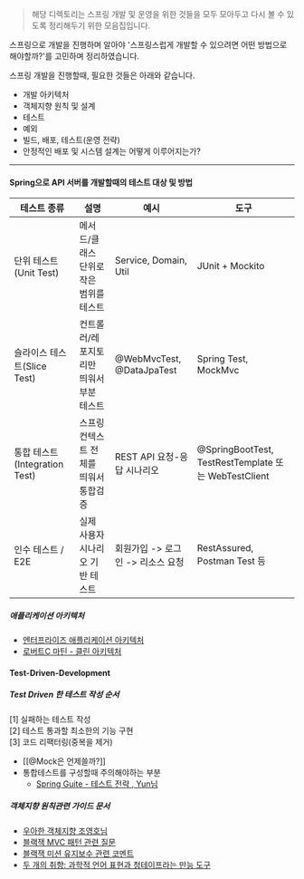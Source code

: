 >해당 디렉토리는 스프링 개발 및 운영을 위한 것들을 모두 모아두고 다시 볼 수 있도록 정리해두기 위한 모음집입니다.

스프링으로 개발을 진행하며 알아야 '스프링스럽게 개발할 수 있으려면 어떤 방법으로 해야할까?'를 고민하며 정리하였습니다.


스프링 개발을 진행할때, 필요한 것들은 아래와 같습니다.

- 개발 아키텍처
- 객체지향 원칙 및 설계
- 테스트
- 예외
- 빌드, 배포, 테스트(운영 전략)
- 안정적인 배포 및 시스템 설계는 어떻게 이루어지는가?


---


#### Spring으로 API 서버를 개발할때의 테스트 대상 및 방법

| 테스트 종류                   | 설명                     | 예시                        | 도구                                                 |
| ------------------------ | ---------------------- | ------------------------- | -------------------------------------------------- |
| 단위 테스트(Unit Test)        | 메서드/클래스 단위로 작은 범위를 테스트 | Service, Domain, Util     | JUnit + Mockito                                    |
| 슬라이스 테스트(Slice Test)     | 컨트롤러/레포지토리만 띄워서 부분 테스트 | @WebMvcTest, @DataJpaTest | Spring Test, MockMvc                               |
| 통합 테스트(Integration Test) | 스프링 컨텍스트 전체를 띄워서 통합검증  | REST API 요청-응답 시나리오       | @SpringBootTest, TestRestTemplate 또는 WebTestClient |
| 인수 테스트 / E2E             | 실제 사용자 시나리오 기반 테스트     | 회원가입 -> 로그인 -> 리소스 요청     | RestAssured, Postman Test 등                        |


##### 애플리케이션 아키텍처

- [엔터프라이즈 애플리케이션 아키텍처](https://gist.github.com/paulstatezny/9547489)
- [로버트C 마틴 - 클린 아키텍처](https://blog.cleancoder.com/uncle-bob/2012/08/13/the-clean-architecture.html)



#### Test-Driven-Development

##### Test Driven 한 테스트 작성 순서

[1] 실패하는 테스트 작성 <br/>
[2] 테스트 통과할 최소한의 기능 구현 <br/>
[3] 코드 리팩터링(중복을 제거) <br/>


- [[@Mock은 언제쓸까?]]
- 통합테스트를 구성할때 주의해야하는 부분
  - [Spring Guite - 테스트 전략 , Yun님](https://cheese10yun.github.io/spring-guide-test-1/)


##### 객체지향 원칙관련 가이드 문서

- [우아한 객체지향 조영호님](https://www.youtube.com/watch?v=dJ5C4qRqAgA&t=4781s)
- [블랙잭 MVC 패턴 관련 질문](https://github.com/next-step/kotlin-blackjack/pull/344)
- [블랙잭 미션 유지보수 관련 코멘트](https://github.com/next-step/kotlin-blackjack/pull/344)
- [두 개의 취향: 과학적 언어 표현과 청테이프라는 만능 도구](https://johngrib.github.io/wiki/article/science-and-delete/)







